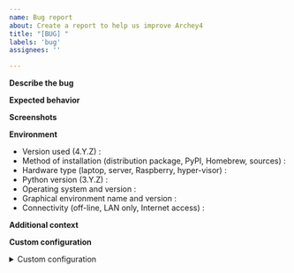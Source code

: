 ```yaml
---
name: Bug report
about: Create a report to help us improve Archey4
title: "[BUG] "
labels: 'bug'
assignees: ''

---
```


**Describe the bug**
<!-- A clear and concise description of what the bug is. -->

**Expected behavior**
<!-- A clear and concise description of what you expected to happen. -->

**Screenshots**
<!-- If applicable, add screenshots to help explain your problem. -->

**Environment**
<!-- Please complete the following information: -->
 - Version used (4.Y.Z) : 
 - Method of installation (distribution package, PyPI, Homebrew, sources) : 
 - Hardware type (laptop, server, Raspberry, hyper-visor) : 
 - Python version (3.Y.Z) : 
 - Operating system and version : 
 - Graphical environment name and version : 
 - Connectivity (off-line, LAN only, Internet access) : 

**Additional context**
<!-- If applicable, add any other context about the problem here. -->

**Custom configuration**
<!-- If applicable, insert your custom configuration in the below code block. -->

<details><summary>Custom configuration</summary>
<p>

```json
{}
```

</p>
</details>
